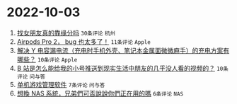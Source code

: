 # 2022-10-03

1. [找女朋友真的靠缘分吗](https://www.v2ex.com/t/884447) `30条评论` `杭州`
1. [Airpods Pro 2， bug 也太多了！](https://www.v2ex.com/t/884461) `11条评论` `Apple`
1. [解决 Y 电容漏电流（充电时手机外壳、笔记本金属面微微麻手）的充电方案有哪些？](https://www.v2ex.com/t/884451) `10条评论` `Apple`
1. [B 站是怎么能给我的小号推送到现实生活中朋友的几乎没人看的视频的？](https://www.v2ex.com/t/884442) `10条评论` `问与答`
1. [单机游戏管理软件](https://www.v2ex.com/t/884439) `7条评论` `问与答`
1. [想換 NAS 系統，兄弟們可否說說你們正在用的嗎](https://www.v2ex.com/t/884464) `6条评论` `NAS`
